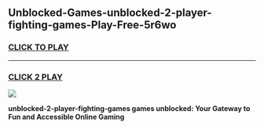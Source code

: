 
## Unblocked-Games-unblocked-2-player-fighting-games-Play-Free-5r6wo
<h3>
<a href="https://premium76.site?title=unblocked-2-player-fighting-games&ref=10A">CLICK TO PLAY</a></h3>
<hr>

<h3>
<a href="https://premium76.site?title=unblocked-2-player-fighting-games&ref=10A">CLICK 2 PLAY</a>
  
</h3>

<a href="https://premium76.site?title=unblocked-2-player-fighting-games&ref=10A"><img src="https://clearcache.store/games.png"></a>


**unblocked-2-player-fighting-games games unblocked: Your Gateway to Fun and Accessible Online Gaming**
